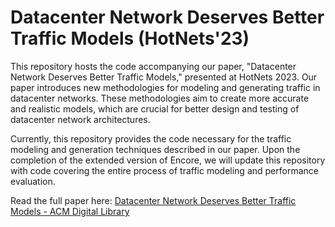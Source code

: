 # Datacenter Network Deserves Better Traffic Models (HotNets'23)

This repository hosts the code accompanying our paper, "Datacenter Network Deserves Better Traffic Models," presented at HotNets 2023. Our paper introduces new methodologies for modeling and generating traffic in datacenter networks. These methodologies aim to create more accurate and realistic models, which are crucial for better design and testing of datacenter network architectures.

Currently, this repository provides the code necessary for the traffic modeling and generation techniques described in our paper. Upon the completion of the extended version of Encore, we will update this repository with code covering the entire process of traffic modeling and performance evaluation.

Read the full paper here: [Datacenter Network Deserves Better Traffic Models - ACM Digital Library](https://dl.acm.org/doi/abs/10.1145/3626111.3628209)
